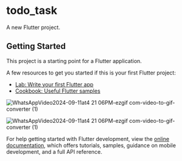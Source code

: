# todo_task

A new Flutter project.

## Getting Started

This project is a starting point for a Flutter application.

A few resources to get you started if this is your first Flutter project:

- [Lab: Write your first Flutter app](https://docs.flutter.dev/get-started/codelab)
- [Cookbook: Useful Flutter samples](https://docs.flutter.dev/cookbook)

![WhatsAppVideo2024-09-11at4 21 06PM-ezgif com-video-to-gif-converter (1)](https://github.com/user-attachments/assets/65a47752-3877-4fc0-b9fb-f98177d174d9)

![WhatsAppVideo2024-09-11at4 21 06PM-ezgif com-video-to-gif-converter (1)](https://github.com/user-attachments/assets/ed8c2141-6bc3-440f-a88d-df3ba73f22ec)

For help getting started with Flutter development, view the
[online documentation](https://docs.flutter.dev/), which offers tutorials,
samples, guidance on mobile development, and a full API reference.
